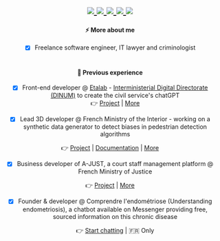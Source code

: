 <h1 align="center">
   <a href="https://gitlab.com/JehanneDussert" target="_blank" rel="noreferrer">
      <img src="https://img.shields.io/badge/-Gitlab-333333?style=for-the-badge&logo=Gitlab&logoColor=white" />
   </a>
   <a href="https://www.linkedin.com/in/jehanne-dussert/" target="_blank" rel="noreferrer">
      <img src="https://img.shields.io/badge/-LinkedIn-333333?style=for-the-badge&logo=LinkedIn" />
   </a>
  <a href="https://medium.com/@jehanne-dussert" target="_blank" rel="noreferrer">
      <img src="https://img.shields.io/badge/Medium-333333?style=for-the-badge&logo=medium&logoColor=white" />
   </a>
   <a href="https://twitter.com/JehanneDussert" target="_blank" rel="noreferrer">
      <img src="https://img.shields.io/badge/Twitter-333333?style=for-the-badge&logo=x&logoColor=white" />
   </a>
   <a href="https://www.instagram.com/jehanne.codes/" target="_blank" rel="noreferrer">
      <img src="https://img.shields.io/badge/Instagram-333333.svg?style=for-the-badge&logo=Instagram&logoColor=white" />
   </a>
</h1>

<div align="center"> 

  #### ⚡️ More about me
  
  - [x] Freelance software engineer, IT lawyer and criminologist

</div>

<h1></h1>

<div align="center"> 

  #### 💼 Previous experience
  
  - [x] Front-end developer @ [Etalab](https://github.com/etalab-ia/) - [Interministerial Digital Directorate (DINUM)](https://github.com/DISIC) to create the civil service's chatGPT<br/>
   👉 [Project](https://github.com/etalab-ia/franceservices-frontend) | [More](https://www.info.gouv.fr/actualite/ia-connaissez-vous-albert)
  
  - [x] Lead 3D developer @ French Ministry of the Interior - working on a synthetic data generator to detect biases in pedestrian detection algorithms <br/>
    
  👉 [Project](https://github.com/twin-city/unreal-project) | [Documentation](https://github.com/twin-city/unreal-project/wiki) | [More](https://eig.etalab.gouv.fr/defis/twincity/)
  
  - [x] Business developer of A-JUST, a court staff management platform @ French Ministry of Justice <br/>
    
  👉 [Project](https://github.com/betagouv/a-just) | [More](https://beta.gouv.fr/startups/a-just.html)

- [x] Founder & developer @ Comprendre l'endométriose (Understanding endometriosis), a chatbot available on Messenger providing free, sourced information on this chronic disease <br/>
    
  👉 [Start chatting](https://www.m.me/comprendrelendo) | 🇫🇷 Only

</div>
